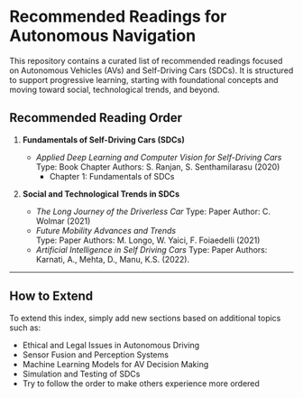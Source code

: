 # Recommended Readings for Autonomous Navigation

This repository contains a curated list of recommended readings focused on Autonomous Vehicles (AVs) and Self-Driving Cars (SDCs). It is structured to support progressive learning, starting with foundational concepts and moving toward social, technological trends, and beyond.

## Recommended Reading Order

1. **Fundamentals of Self-Driving Cars (SDCs)**
   - *Applied Deep Learning and Computer Vision for Self-Driving Cars*  
     Type: Book Chapter
     Authors: S. Ranjan, S. Senthamilarasu (2020)  
     - Chapter 1: Fundamentals of SDCs

2. **Social and Technological Trends in SDCs**
   - *The Long Journey of the Driverless Car*
     Type: Paper
     Author: C. Wolmar (2021)
   - *Future Mobility Advances and Trends*  
     Type: Paper
     Authors: M. Longo, W. Yaici, F. Foiaedelli (2021)
   - *Artificial Intelligence in Self Driving Cars*
     Type: Paper
     Authors: Karnati, A., Mehta, D., Manu, K.S. (2022).
---

## How to Extend
To extend this index, simply add new sections based on additional topics such as:
- Ethical and Legal Issues in Autonomous Driving
- Sensor Fusion and Perception Systems
- Machine Learning Models for AV Decision Making
- Simulation and Testing of SDCs
- Try to follow the order to make others experience more ordered

